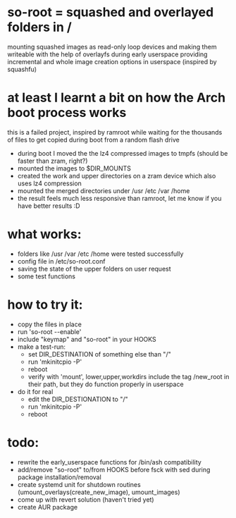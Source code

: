 # so-root = squashed and overlayed folders in /

mounting squashed images as read-only loop devices and making them writeable with the help of overlayfs during early userspace providing incremental and whole image creation options in userspace (inspired by squashfu)

# at least I learnt a bit on how the Arch boot process works

this is a failed project, inspired by ramroot while waiting for the thousands of files to get copied during boot from a random flash drive

- during boot I moved the the lz4 compressed images to tmpfs (should be faster than zram, right?)
- mounted the images to $DIR_MOUNTS
- created the work and upper directories on a zram device which also uses lz4 compression
- mounted the merged directories under /usr /etc /var /home
- the result feels much less responsive than ramroot, let me know if you have better results :D

# what works:
- folders like /usr /var /etc /home were tested successfully
- config file in /etc/so-root.conf
- saving the state of the upper folders on user request
- some test functions

# how to try it:
- copy the files in place
- run 'so-root --enable'
- include "keymap" and "so-root" in your HOOKS
- make a test-run:
  - set DIR_DESTINATION of something else than "/"
  - run 'mkinitcpio -P'
  - reboot
  - verify with 'mount', lower,upper,workdirs include the tag /new_root in their path, but they do function properly in userspace
- do it for real
  - edit the DIR_DESTIONATION to "/"
  - run 'mkinitcpio -P'
  - reboot

# todo:
- rewrite the early_userspace functions for /bin/ash compatibility
- add/remove "so-root" to/from HOOKS before fsck with sed during package installation/removal
- create systemd unit for shutdown routines (umount_overlays(create_new_image), umount_images)
- come up with revert solution (haven't tried yet)
- create AUR package
